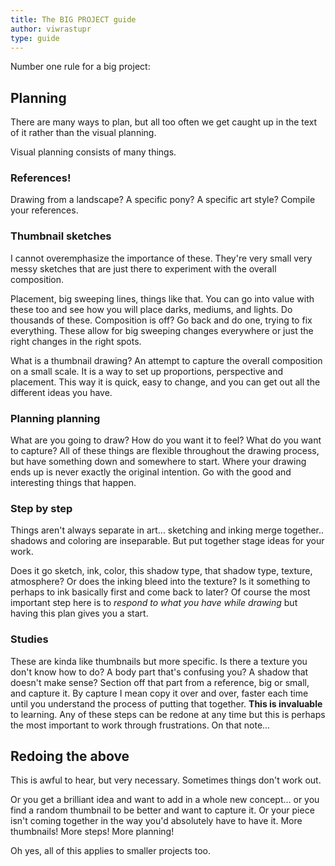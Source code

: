```yaml
---
title: The BIG PROJECT guide
author: viwrastupr
type: guide
---
```

<Ponymote mote="twismile" text="Another day another guide... how are you today?"/>
<Ponymote mote="derpwizard" text="There's something missing from this guide... help me find it!"/>

Number one rule for a big project:


## Planning

There are many ways to plan, but all too often we get caught up in the text of it rather than the visual planning.
<Ponymote mote="twistare" text="Visual planning?  What the heck?"/>

Visual planning consists of many things.

### References!

Drawing from a landscape? A specific pony? A specific art style? Compile your references.

### Thumbnail sketches

I cannot overemphasize the importance of these. They're very small very messy sketches that are just there to experiment with the overall composition.
<Ponymote mote="twiright" text="78 thumbnails done?  Check."/>

Placement, big sweeping lines, things like that. You can go into value with these too and see how you will place darks, mediums, and lights. Do thousands of these. Composition is off? Go back and do one, trying to fix everything. These allow for big sweeping changes everywhere or just the right changes in the right spots.

What is a thumbnail drawing? An attempt to capture the overall composition on a small scale. It is a way to set up proportions, perspective and placement. This way it is quick, easy to change, and you can get out all the different ideas you have.

### Planning planning

What are you going to draw? How do you want it to feel? What do you want to capture? All of these things are flexible throughout the drawing process, but have something down and somewhere to start. Where your drawing ends up is never exactly the original intention. Go with the good and interesting things that happen.

### Step by step

Things aren't always separate in art... sketching and inking merge together.. shadows and coloring are inseparable. But put together stage ideas for your work.
<Ponymote mote="twistudy" text="Step by step, checking it together."/>
<Ponymote mote="rarityannoyed" text="You're crazy Twilight."/>

Does it go sketch, ink, color, this shadow type, that shadow type, texture, atmosphere? Or does the inking bleed into the texture? Is it something to perhaps to ink basically first and come back to later? Of course the most important step here is to _respond to what you have while drawing_ but having this plan gives you a start.

### Studies

These are kinda like thumbnails but more specific. Is there a texture you don't know how to do? A body part that's confusing you? A shadow that doesn't make sense? Section off that part from a reference, big or small, and capture it. By capture I mean copy it over and over, faster each time until you understand the process of putting that together. **This is invaluable** to learning. Any of these steps can be redone at any time but this is perhaps the most important to work through frustrations. On that note...


## Redoing the above

This is awful to hear, but very necessary. Sometimes things don't work out.
<Ponymote mote="twicrazy" text="Triple do the checklist to make sure we didn't miss anything when we double checked it!"/>

Or you get a brilliant idea and want to add in a whole new concept... or you find a random thumbnail to be better and want to capture it. Or your piece isn't coming together in the way you'd absolutely have to have it. More thumbnails! More steps! More planning!

Oh yes, all of this applies to smaller projects too.

<Ponymote mote="cadance" text="I... want..... Questions!"/>